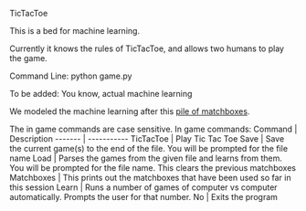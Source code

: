 TicTacToe

This is a bed for machine learning.

Currently it knows the rules of TicTacToe, and
allows two humans to play the game. 

Command Line: python game.py

To be added: You know, actual machine learning

We modeled the machine learning after this [pile of matchboxes](https://www.youtube.com/watch?v=R9c-_neaxeU).

The in game commands are case sensitive.
In game commands:
Command | Description
------- | -----------
TicTacToe | Play Tic Tac Toe
Save | Save the current game(s) to the end of the file.	You will be prompted for the file name
Load | Parses the games from the given file and learns from them. You will be prompted for the file name. This clears the previous matchboxes
Matchboxes | This prints out the matchboxes that have been used so far in this session
Learn | Runs a number of games of computer vs computer automatically. Prompts the user for that number.
No | Exits the program